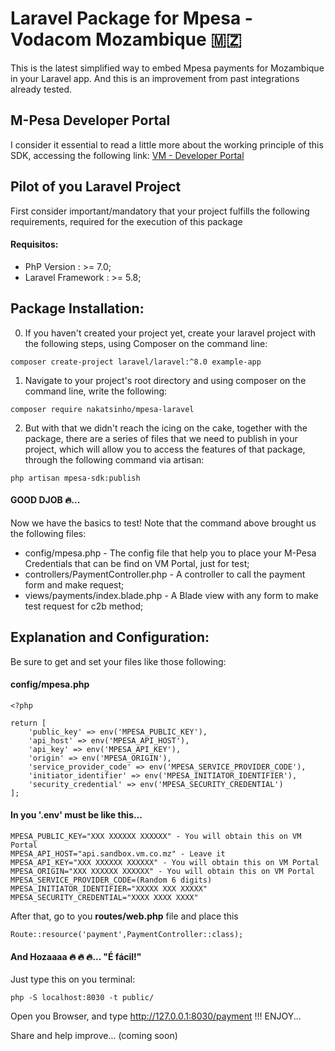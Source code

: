 # Laravel Package for Mpesa - Vodacom Mozambique 🇲🇿
This is the latest simplified way to embed Mpesa payments for Mozambique in your Laravel app. And this is an improvement from past integrations already tested.

## M-Pesa Developer Portal
I consider it essential to read a little more about the working principle of this SDK, accessing the following link: <a href="https://developer.mpesa.vm.co.mz/documentation/" target="_blank">VM - Developer Portal</a>
## Pilot of you Laravel Project
First consider important/mandatory that your project fulfills the following requirements, required for the execution of this package

#### Requisitos:
- PhP Version : >= 7.0;
- Laravel Framework : >= 5.8;


## Package Installation:
0. If you haven't created your project yet, create your laravel project with the following steps, using Composer on the command line:
```
composer create-project laravel/laravel:^8.0 example-app
```
1. Navigate to your project's root directory and using composer on the command line, write the following:
```
composer require nakatsinho/mpesa-laravel
```
2. But with that we didn't reach the icing on the cake, together with the package, there are a series of files that we need to publish in your project, which will allow you to access the features of that package, through the following command via artisan:

```
php artisan mpesa-sdk:publish
```

#### GOOD DJOB 🔥...

Now we have the basics to test! Note that the command above brought us the following files:
- config/mpesa.php - The config file that help you to place your M-Pesa Credentials that can be find on VM Portal, just for test;
- controllers/PaymentController.php - A controller to call the payment form and make request;
- views/payments/index.blade.php - A Blade view with any form to make test request for c2b method;

## Explanation and Configuration:

Be sure to get and set your files like those following:
#### config/mpesa.php

```
<?php

return [
    'public_key' => env('MPESA_PUBLIC_KEY'),
    'api_host' => env('MPESA_API_HOST'),
    'api_key' => env('MPESA_API_KEY'),
    'origin' => env('MPESA_ORIGIN'),
    'service_provider_code' => env('MPESA_SERVICE_PROVIDER_CODE'),
    'initiator_identifier' => env('MPESA_INITIATOR_IDENTIFIER'),
    'security_credential' => env('MPESA_SECURITY_CREDENTIAL')
];

```
#### In you '.env' must be like this...

```
MPESA_PUBLIC_KEY="XXX XXXXXX XXXXXX" - You will obtain this on VM Portal
MPESA_API_HOST="api.sandbox.vm.co.mz" - Leave it
MPESA_API_KEY="XXX XXXXXX XXXXXX" - You will obtain this on VM Portal
MPESA_ORIGIN="XXX XXXXXX XXXXXX" - You will obtain this on VM Portal
MPESA_SERVICE_PROVIDER_CODE=(Random 6 digits)
MPESA_INITIATOR_IDENTIFIER="XXXXX XXX XXXXX"
MPESA_SECURITY_CREDENTIAL="XXXX XXXX XXXX"
```

After that, go to you <b>routes/web.php</b> file and place this
```
Route::resource('payment',PaymentController::class);
```

#### And Hozaaaa 🔥 🔥 🔥... "É fácil!"

Just type this on you terminal:
```
php -S localhost:8030 -t public/
```

Open you Browser, and type http://127.0.0.1:8030/payment !!! ENJOY...













Share and help improve... (coming soon)
